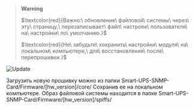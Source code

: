 > __Warning__
>
>$\textcolor{red}{Важно:\ обновление\ файловой\ системы\ через\ эту\ страницу,\ перезаписывает\ файл\ настроек\ пользователя\ на\ настройки\ по\ умолчанию.}$
>
>$\textcolor{red}{Не\ забудьте\ хохранить\ настройки\ модуля\ на\ локальном\ компьютере,\ для\ восстановления\ после\ перепрошивки.}$

![Update](https://user-images.githubusercontent.com/36089626/233580157-5dcb16c4-7ca0-40ea-a44b-de5bf7b915ec.png)

Загрузить новую прошивку можно из папки Smart-UPS-SNMP-Card/Firmware/[hw_version]/core/ Сохранив ее на локальном компъютере.
Образ файловой системы находится в папке Smart-UPS-SNMP-Card/Firmware/[hw_version]/spiffs/
